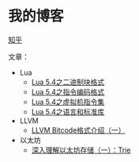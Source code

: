 # 我的博客

[知乎](https://www.zhihu.com/people/zxh-40-87/posts)

文章：

* Lua
  * [Lua 5.4之二进制块格式](articles/lua/2020_10_26_lua54_bc.md)
  * [Lua 5.4之指令编码格式](articles/lua/2020_10_31_lua54_instr.md)
  * [Lua 5.4之虚拟机指令集](articles/lua/2020_11_07_lua54_is.md)
  * [Lua 5.4之语言和标准库](articles/lua/2020_11_10_lua54_lang.md)
* LLVM
  * [LLVM Bitcode格式介绍（一）](articles/llvm/2020_11_23_bc.md)
* 以太坊
  * [深入理解以太坊存储（一）：Trie](articles/eth/2020_12_20_mpt1_trie.md)

